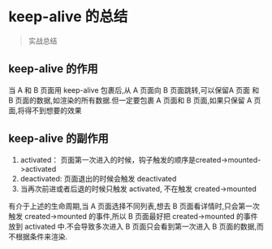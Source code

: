 
# keep-alive 的总结
> 实战总结

## keep-alive 的作用
当 A 和 B 页面用 keep-alive 包裹后,从 A 页面向 B 页面跳转,可以保留A 页面 和 B 页面的数据,如渲染的所有数据.但一定要包裹 A 页面和 B 页面,如果只保留 A 页面,将得不到想要的效果

## keep-alive 的副作用
1. activated： 页面第一次进入的时候，钩子触发的顺序是created->mounted->activated
2. deactivated:  页面退出的时候会触发 deactivated
3. 当再次前进或者后退的时候只触发 activated, 不在触发 created->mounted

有介于上述的生命周期,当 A 页面选择不同列表,想去 B 页面看详情时,只会第一次触发 created->mounted 的事件,所以 B 页面最好把 created->mounted 的事件放到 activated 中.不会导致多次进入 B 页面只会看到第一次进入 B 页面的数据,而不根据条件来渲染.
